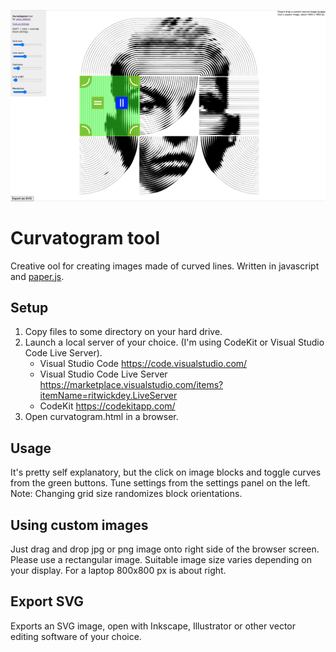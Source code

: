![Curvatogram screenshot](/screenshot.png)

# Curvatogram tool
 Creative ool for creating images made of curved lines. Written in javascript and [paper.js](http://paperjs.org/).

## Setup
 1. Copy files to some directory on your hard drive. 
 2. Launch a local server of your choice. (I'm using CodeKit or Visual Studio Code Live Server). 
    - Visual Studio Code https://code.visualstudio.com/  
    - Visual Studio Code Live Server https://marketplace.visualstudio.com/items?itemName=ritwickdey.LiveServer
    - CodeKit https://codekitapp.com/
 3. Open curvatogram.html in a browser.

## Usage
 It's pretty self explanatory, but the click on image blocks and toggle curves from the green buttons. Tune settings from the settings panel on the left. 
 Note: Changing grid size randomizes block orientations.

## Using custom images
 Just drag and drop jpg or png image onto right side of the browser screen. Please use a rectangular image. Suitable image size varies depending on your display. For a laptop 800x800 px is about right.

## Export SVG
 Exports an SVG image, open with Inkscape, Illustrator or other vector editing software of your choice.
